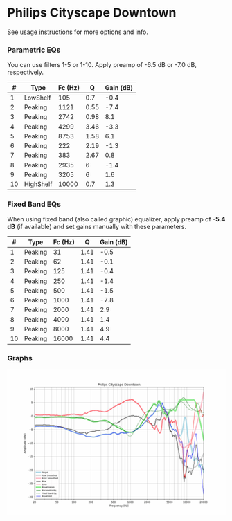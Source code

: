 # Philips Cityscape Downtown
See [usage instructions](https://github.com/jaakkopasanen/AutoEq#usage) for more options and info.

### Parametric EQs
You can use filters 1-5 or 1-10. Apply preamp of -6.5 dB or -7.0 dB, respectively.

|   # | Type      |   Fc (Hz) |    Q |   Gain (dB) |
|-----|-----------|-----------|------|-------------|
|   1 | LowShelf  |       105 | 0.7  |        -0.4 |
|   2 | Peaking   |      1121 | 0.55 |        -7.4 |
|   3 | Peaking   |      2742 | 0.98 |         8.1 |
|   4 | Peaking   |      4299 | 3.46 |        -3.3 |
|   5 | Peaking   |      8753 | 1.58 |         6.1 |
|   6 | Peaking   |       222 | 2.19 |        -1.3 |
|   7 | Peaking   |       383 | 2.67 |         0.8 |
|   8 | Peaking   |      2935 | 6    |        -1.4 |
|   9 | Peaking   |      3205 | 6    |         1.6 |
|  10 | HighShelf |     10000 | 0.7  |         1.3 |

### Fixed Band EQs
When using fixed band (also called graphic) equalizer, apply preamp of **-5.4 dB** (if available) and set gains manually with these parameters.

|   # | Type    |   Fc (Hz) |    Q |   Gain (dB) |
|-----|---------|-----------|------|-------------|
|   1 | Peaking |        31 | 1.41 |        -0.5 |
|   2 | Peaking |        62 | 1.41 |        -0.1 |
|   3 | Peaking |       125 | 1.41 |        -0.4 |
|   4 | Peaking |       250 | 1.41 |        -1.4 |
|   5 | Peaking |       500 | 1.41 |        -1.5 |
|   6 | Peaking |      1000 | 1.41 |        -7.8 |
|   7 | Peaking |      2000 | 1.41 |         2.9 |
|   8 | Peaking |      4000 | 1.41 |         1.4 |
|   9 | Peaking |      8000 | 1.41 |         4.9 |
|  10 | Peaking |     16000 | 1.41 |         4.4 |

### Graphs
![](./Philips%20Cityscape%20Downtown.png)
